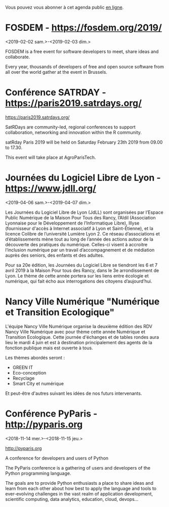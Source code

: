 Vous pouvez vous abonner à cet agenda public [en ligne](https://owncloud.data.gouv.fr/index.php/apps/calendar/p/YAjeWZjoGFgs2dLp/agenda-tech-ext).


# FOSDEM - <https://fosdem.org/2019/>

<span class="timestamp-wrapper"><span class="timestamp">&lt;2019-02-02 sam.&gt;</span></span>-<span class="timestamp-wrapper"><span class="timestamp">&lt;2019-02-03 dim.&gt;</span></span>

FOSDEM is a free event for software developers to meet, share ideas
and collaborate.

Every year, thousands of developers of free and open source software
from all over the world gather at the event in Brussels.


# Conférence SATRDAY - <https://paris2019.satrdays.org/>

<https://paris2019.satrdays.org/>

SatRDays are community-led, regional conferences to support
collaboration, networking and innovation within the R community.

satRday Paris 2019 will be held on Saturday February 23th 2019 from
09.00 to 17.30.

This event will take place at AgroParisTech.


# Journées du Logiciel Libre de Lyon - <https://www.jdll.org/>

<span class="timestamp-wrapper"><span class="timestamp">&lt;2019-04-06 sam.&gt;</span></span>-<span class="timestamp-wrapper"><span class="timestamp">&lt;2019-04-07 dim.&gt;</span></span>

Les Journées du Logiciel Libre de Lyon (JdLL) sont organisées par
l’Espace Public Numérique de la Maison Pour Tous des Rancy, l’Aldil
(Association Lyonnaise pour le Développement de l’Informatique Libre),
Illyse (fournisseur d'accès à Internet associatif à Lyon et
Saint-Étienne), et la licence Colibre de l’université Lumière Lyon 2.
Ce réseau d’associations et d’établissements mène tout au long de
l’année des actions autour de la découverte des pratiques du
numérique. Celles-ci visent à accroitre l’inclusion numérique par un
travail d’accompagnement et de médiation auprès des seniors, des
enfants et des adultes.

Pour sa 20e édition, les Journées du Logiciel Libre se tiendront les 6
et 7 avril 2019 à la Maison Pour tous des Rancy, dans le 3e
arrondissement de Lyon. Le thème de cette année portera sur les liens
entre écologie et numérique, qui fait écho aux interrogations des
citoyens d’aujourd’hui.


# Nancy Ville Numérique "Numérique et Transition Ecologique"

L'équipe Nancy Ville Numérique organise la deuxième édition des RDV
Nancy Ville Numérique avec pour thème cette année Numérique et
Transition Ecologique. Cette journée d'échanges et de tables rondes
aura lieu le mardi 4 juin et est à destination principalement des
agents de la fonction publique mais est ouverte à tous.

Les thèmes abordés seront :

-   GREEN IT
-   Eco-conception
-   Recyclage
-   Smart City et numérique

Et peut-être d'autres suivant les idées de nos futurs intervenants.


# Conférence PyParis - <http://pyparis.org>

<span class="timestamp-wrapper"><span class="timestamp">&lt;2018-11-14 mer.&gt;</span></span>-<span class="timestamp-wrapper"><span class="timestamp">&lt;2018-11-15 jeu.&gt;</span></span>

<http://pyparis.org>

A conference for developers and users of Python

The PyParis conference is a gathering of users and developers of the
Python programming language.

The goals are to provide Python enthusiasts a place to share ideas and
learn from each other about how best to apply the language and tools
to ever-evolving challenges in the vast realm of application
development, scientific computing, data analytics, education, cloud,
devops&#x2026;

